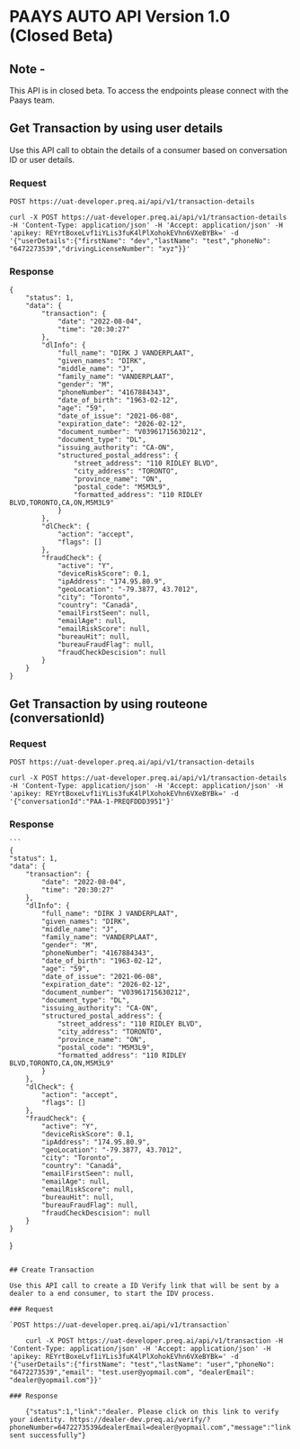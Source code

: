 # PAAYS AUTO API Version 1.0 (Closed Beta)

## Note - 
This API is in closed beta. To access the endpoints please connect with the Paays team.  

## Get Transaction by using user details

Use this API call to obtain the details of a consumer based on conversation ID or user details. 

### Request

`POST https://uat-developer.preq.ai/api/v1/transaction-details`

    curl -X POST https://uat-developer.preq.ai/api/v1/transaction-details -H 'Content-Type: application/json' -H 'Accept: application/json' -H 'apikey: REYrtBoxeLvf1iYLis3fuK4lPlXohokEVhn6VXeBYBk=' -d '{"userDetails":{"firstName": "dev","lastName": "test","phoneNo": "6472273539","drivingLicenseNumber": "xyz"}}'

### Response

    
```
{
    "status": 1,
    "data": {
        "transaction": {
            "date": "2022-08-04",
            "time": "20:30:27"
        },
        "dlInfo": {
            "full_name": "DIRK J VANDERPLAAT",
            "given_names": "DIRK",
            "middle_name": "J",
            "family_name": "VANDERPLAAT",
            "gender": "M",
            "phoneNumber": "4167884343",
            "date_of_birth": "1963-02-12",
            "age": "59",
            "date_of_issue": "2021-06-08",
            "expiration_date": "2026-02-12",
            "document_number": "V03961715630212",
            "document_type": "DL",
            "issuing_authority": "CA-ON",
            "structured_postal_address": {
                "street_address": "110 RIDLEY BLVD",
                "city_address": "TORONTO",
                "province_name": "ON",
                "postal_code": "M5M3L9",
                "formatted_address": "110 RIDLEY BLVD,TORONTO,CA,ON,M5M3L9"
            }
        },
        "dlCheck": {
            "action": "accept",
            "flags": []
        },
        "fraudCheck": {
            "active": "Y",
            "deviceRiskScore": 0.1,
            "ipAddress": "174.95.80.9",
            "geoLocation": "-79.3877, 43.7012",
            "city": "Toronto",
            "country": "Canadá",
            "emailFirstSeen": null,
            "emailAge": null,
            "emailRiskScore": null,
            "bureauHit": null,
            "bureauFraudFlag": null,
            "fraudCheckDescision": null
        }
    }
}
```
## Get Transaction by using routeone (conversationId)

### Request

`POST https://uat-developer.preq.ai/api/v1/transaction-details`

    curl -X POST https://uat-developer.preq.ai/api/v1/transaction-details -H 'Content-Type: application/json' -H 'Accept: application/json' -H 'apikey: REYrtBoxeLvf1iYLis3fuK4lPlXohokEVhn6VXeBYBk=' -d '{"conversationId":"PAA-1-PREQFDDD3951"}'

### Response

    ```
    {
    "status": 1,
    "data": {
        "transaction": {
            "date": "2022-08-04",
            "time": "20:30:27"
        },
        "dlInfo": {
            "full_name": "DIRK J VANDERPLAAT",
            "given_names": "DIRK",
            "middle_name": "J",
            "family_name": "VANDERPLAAT",
            "gender": "M",
            "phoneNumber": "4167884343",
            "date_of_birth": "1963-02-12",
            "age": "59",
            "date_of_issue": "2021-06-08",
            "expiration_date": "2026-02-12",
            "document_number": "V03961715630212",
            "document_type": "DL",
            "issuing_authority": "CA-ON",
            "structured_postal_address": {
                "street_address": "110 RIDLEY BLVD",
                "city_address": "TORONTO",
                "province_name": "ON",
                "postal_code": "M5M3L9",
                "formatted_address": "110 RIDLEY BLVD,TORONTO,CA,ON,M5M3L9"
            }
        },
        "dlCheck": {
            "action": "accept",
            "flags": []
        },
        "fraudCheck": {
            "active": "Y",
            "deviceRiskScore": 0.1,
            "ipAddress": "174.95.80.9",
            "geoLocation": "-79.3877, 43.7012",
            "city": "Toronto",
            "country": "Canadá",
            "emailFirstSeen": null,
            "emailAge": null,
            "emailRiskScore": null,
            "bureauHit": null,
            "bureauFraudFlag": null,
            "fraudCheckDescision": null
        }
    }
}
```

## Create Transaction

Use this API call to create a ID Verify link that will be sent by a dealer to a end consumer, to start the IDV process. 

### Request

`POST https://uat-developer.preq.ai/api/v1/transaction`

    curl -X POST https://uat-developer.preq.ai/api/v1/transaction -H 'Content-Type: application/json' -H 'Accept: application/json' -H 'apikey: REYrtBoxeLvf1iYLis3fuK4lPlXohokEVhn6VXeBYBk=' -d '{"userDetails":{"firstName": "test","lastName": "user","phoneNo": "6472273539","email": "test.user@yopmail.com", "dealerEmail": "dealer@yopmail.com"}}'

### Response

    {"status":1,"link":"dealer. Please click on this link to verify your identity. https://dealer-dev.preq.ai/verify/?phoneNumber=6472273539&dealerEmail=dealer@yopmail.com","message":"link sent successfully"}
